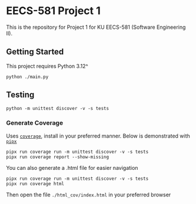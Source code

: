 # EECS-581 Project 1

This is the repository for Project 1 for KU EECS-581 (Software Engineering II).

## Getting Started

This project requires Python 3.12^

```
python ./main.py
```

## Testing

```
python -m unittest discover -v -s tests
```

### Generate Coverage

Uses [`coverage`](https://pypi.org/project/coverage/), install in your preferred manner. Below is demonstrated with [`pipx`](https://pypi.org/project/pipx/)

```
pipx run coverage run -m unittest discover -v -s tests
pipx run coverage report --show-missing
```

You can also generate a .html file for easier navigation
```
pipx run coverage run -m unittest discover -v -s tests
pipx run coverage html
```

Then open the file `./html_cov/index.html` in your preferred browser